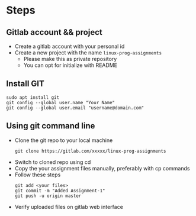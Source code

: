 # Steps

## Gitlab account && project
* Create a gitlab account with your personal id
* Create a new project with the name `linux-prog-assignments`
  * Please make this as private repository
  * You can opt for initialize with README

## Install GIT
```
sudo apt install git
git config --global user.name "Your Name"
git config --global user.email "username@domain.com"
```

## Using git command line
* Clone the git repo to your local machine
  ```
  git clone https://gitlab.com/xxxxx/linux-prog-assignments
  ```
* Switch to cloned repo using cd 
* Copy the your assignment files manually, preferably with cp commands
* Follow these steps
  ```
  git add <your files>
  git commit -m "Added Assignment-1"
  git push -u origin master
  ```
* Verify uploaded files on gitlab web interface


